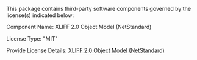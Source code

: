 This package contains third-party software components governed by the license(s) indicated below:

Component Name: XLIFF 2.0 Object Model (NetStandard)

License Type: "MIT"

Provide License Details: [XLIFF 2.0 Object Model (NetStandard)](https://github.com/VladimirRybalko/Xliff.OM.NetStandard/blob/master/LICENSE)